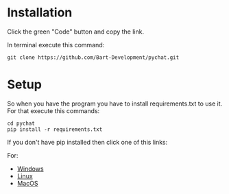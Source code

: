 # Installation
 Click the green "Code" button and copy the link.

In terminal execute this command:

```
git clone https://github.com/Bart-Development/pychat.git
```

# Setup
So when you have the program you have to install requirements.txt to use it.
For that execute this commands:

```
cd pychat
pip install -r requirements.txt
```

If you don't have pip installed then click one of this links:

For: 
* [Windows](https://phoenixnap.com/kb/install-pip-windows) 
* [Linux](https://www.tecmint.com/install-pip-in-linux/)
* [MacOS](https://www.geeksforgeeks.org/how-to-install-pip-in-macos/) 

